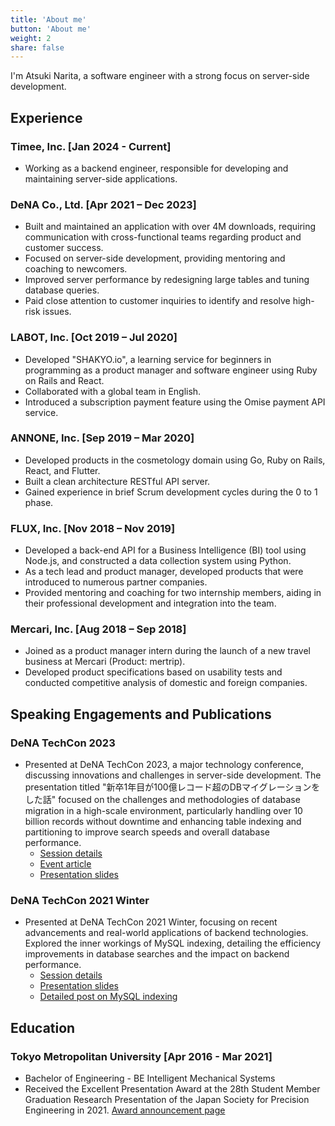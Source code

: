 ```yaml
---
title: 'About me'
button: 'About me'
weight: 2
share: false
---
```


I'm Atsuki Narita, a software engineer with a strong focus on server-side development.

## Experience
### Timee, Inc. [Jan 2024 - Current]
- Working as a backend engineer, responsible for developing and maintaining server-side applications.

### DeNA Co., Ltd. [Apr 2021 – Dec 2023]
- Built and maintained an application with over 4M downloads, requiring communication with cross-functional teams regarding product and customer success.
- Focused on server-side development, providing mentoring and coaching to newcomers.
- Improved server performance by redesigning large tables and tuning database queries.
- Paid close attention to customer inquiries to identify and resolve high-risk issues.

### LABOT, Inc. [Oct 2019 – Jul 2020]
- Developed "SHAKYO.io", a learning service for beginners in programming as a product manager and software engineer using Ruby on Rails and React.
- Collaborated with a global team in English.
- Introduced a subscription payment feature using the Omise payment API service.

### ANNONE, Inc. [Sep 2019 – Mar 2020]
- Developed products in the cosmetology domain using Go, Ruby on Rails, React, and Flutter.
- Built a clean architecture RESTful API server.
- Gained experience in brief Scrum development cycles during the 0 to 1 phase.

### FLUX, Inc. [Nov 2018 – Nov 2019]
- Developed a back-end API for a Business Intelligence (BI) tool using Node.js, and constructed a data collection system using Python.
- As a tech lead and product manager, developed products that were introduced to numerous partner companies.
- Provided mentoring and coaching for two internship members, aiding in their professional development and integration into the team.

### Mercari, Inc. [Aug 2018 – Sep 2018]
- Joined as a product manager intern during the launch of a new travel business at Mercari (Product: mertrip).
- Developed product specifications based on usability tests and conducted competitive analysis of domestic and foreign companies.

## Speaking Engagements and Publications

### DeNA TechCon 2023
- Presented at DeNA TechCon 2023, a major technology conference, discussing innovations and challenges in server-side development. The presentation titled "新卒1年目が100億レコード超のDBマイグレーションをした話" focused on the challenges and methodologies of database migration in a high-scale environment, particularly handling over 10 billion records without downtime and enhancing table indexing and partitioning to improve search speeds and overall database performance.
  - [Session details](https://techcon2023.dena.dev/session/session13/)
  - [Event article](https://logmi.jp/tech/articles/328386)
  - [Presentation slides](https://speakerdeck.com/dena_tech/techcon2021-winter-lt5)

### DeNA TechCon 2021 Winter
- Presented at DeNA TechCon 2021 Winter, focusing on recent advancements and real-world applications of backend technologies. Explored the inner workings of MySQL indexing, detailing the efficiency improvements in database searches and the impact on backend performance.
  - [Session details](https://techcon2021.dena.dev/winter/session-win11)
  - [Presentation slides](https://speakerdeck.com/dena_tech/techcon2021-winter-lt5)
  - [Detailed post on MySQL indexing](https://7riatsu.com/post/mysql-indexing-mechanism/)

## Education
### Tokyo Metropolitan University [Apr 2016 - Mar 2021]
- Bachelor of Engineering - BE Intelligent Mechanical Systems
- Received the Excellent Presentation Award at the 28th Student Member Graduation Research Presentation of the Japan Society for Precision Engineering in 2021. [Award announcement page](https://www.sd.tmu.ac.jp/news/prize/10397.html)
